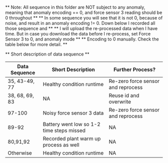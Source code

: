 ** Note: All sequence in this folder are NOT subject to any anomaly, meaning that anomaly encoding == 0, and force sensor 3 reading should be 0 throughout **
** In some sequence you will see that it is not 0, because of noise, and result in an anomaly encoding != 0. Down below I recorded all those sequence and  **
** I will upload the re-processed data when I have time. But in case you download the data before I re-process, set Force Sensor 3 to 0, and anomaly mode  **
** Encoding to 0 manually. Check the table below for more detail. **


** Short description of data sequence **

| Data Sequence  | Short Description | Further Process? |
| ------------- | ------------- |  ------------- |
| 35, 43-49, 77  | Healthy condition runtime  | Re-zero force sensor and reprocess|
| 38, 68, 69, 83| NA | Reuse id and overwrite |
| 97-100| Noisy force sensor 3 data| Re-zero force sensor and reprocess
| 89-92 | Battery went low so 1-2 time steps missed| NA|
| 80,91,92 | Recorded plant warm up process as well| NA|
| Otherwise  | Healthy condition runtime   | NA |
